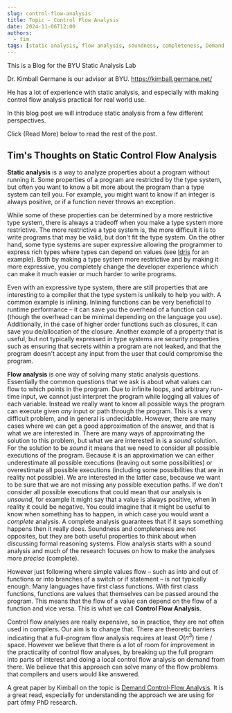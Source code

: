 ```yaml
---
slug: control-flow-analysis
title: Topic - Control Flow Analysis
date: 2024-11-06T12:00
authors: 
  - tim
tags: [static analysis, flow analysis, soundness, completeness, Demand CFA]
---
```


This is a Blog for the BYU Static Analysis Lab

Dr. Kimball Germane is our advisor at BYU. https://kimball.germane.net/

He has a lot of experience with static analysis, and especially with making control flow analysis practical for real world use.

In this blog post we will introduce static analysis from a few different perspectives.

Click (Read More) below to read the rest of the post.

<!--truncate-->

## Tim's Thoughts on Static Control Flow Analysis 
**Static analysis** is a way to analyze properties about a program without running it. Some properties of a program are restricted by the type system, but
often you want to know a bit more about the program than a type system can tell you. For example, you might want to know if an integer is always positive, or if a function never throws an exception.

While some of these properties can be determined by a more restrictive type system, there is always a tradeoff when you make a type system more restrictive. The more restrictive a type system is, the more difficult it is to write programs that may be valid, but don't fit the type system. On the other hand, some type systems are super expressive allowing the programmer to express rich types where types can depend on values (see [Idris](https://www.idris-lang.org/) for an example). Both by making a type system more restrictive and by making it more expressive, you completely change the developer experience which can make it much easier or much harder to write programs.

Even with an expressive type system, there are still properties that are interesting to a compiler that the type system is unlikely to help you with. A common example is inlining. Inlining functions can be very beneficial to runtime performance – it can save you the overhead of a function call (though the overhead can be minimal depending on the language you use). Additionally, in the case of higher order functions such as closures, it can save you de/allocation of the closure. Another example of a property that is useful, but not typically expressed in type systems are security properties such as ensuring that secrets within a program are not leaked, and that the program doesn't accept any input from the user that could compromise the program.

**Flow analysis** is one way of solving many static analysis questions. Essentially the common questions that we ask is about what values can flow to which points in the program. Due to infinite loops, and arbitrary run-time input, we cannot just interpret the program while logging all values of each variable. Instead we really want to know all possible ways the program can execute given *any* input or path through the program. This is a very difficult problem, and in general is undecidable. However, there are many cases where we can get a good approximation of the answer, and that is what we are interested in. There are many ways of approximating the solution to this problem, but what we are interested in is a *sound* solution. For the solution to be *sound* it means that we need to consider all possible executions of the program. Because it is an approximation we can either underestimate all possible executions (leaving out some possibilities) or overestimate all possible executions (including some possibilities that are in reality not possible). We are interested in the latter case, because we want to be sure that we are not missing any possible execution paths. If we don't consider all possible executions that could mean that our analysis is *unsound*, for example it might say that a value is always positive, when in reality it could be negative. You could imagine that it might be useful to know when something has to happen, in which case you would want a *complete* analysis. A complete analysis guarantees that if it says something happens then it really does. Soundness and completeness are not opposites, but they are both useful properties to think about when discussing formal reasoning systems.
Flow analysis starts with a sound analysis and much of the research focuses on how to make the analyses more *precise* (complete).

However just following where simple values flow – such as into and out of functions or into branches of a switch or if statement – is not typically enough. Many languages have first class functions. With first class functions, functions are values that themselves can be passed around the program. This means that the flow of a value can depend on the flow of a function and vice versa. This is what we call **Control Flow Analysis**.

Control flow analyses are really expensive, so in practice, they are not often used in compilers. Our aim is to change that. There are theoretic barriers indicating that a full-program flow analysis requires at least $O(n^3)$ time / space. However we believe that there is a lot of room for improvement in the practicality of control flow analyses, by breaking up the full program into parts of interest and doing a local control flow analysis on demand from there. We believe that this approach can solve many of the flow problems that compilers and users would like answered.

A great paper by Kimball on the topic is [Demand Control-Flow Analysis](http://kimball.germane.net/germane-2019-dcfa.pdf). It is a great read, especially for understanding the approach we are using for part ofmy PhD research.
